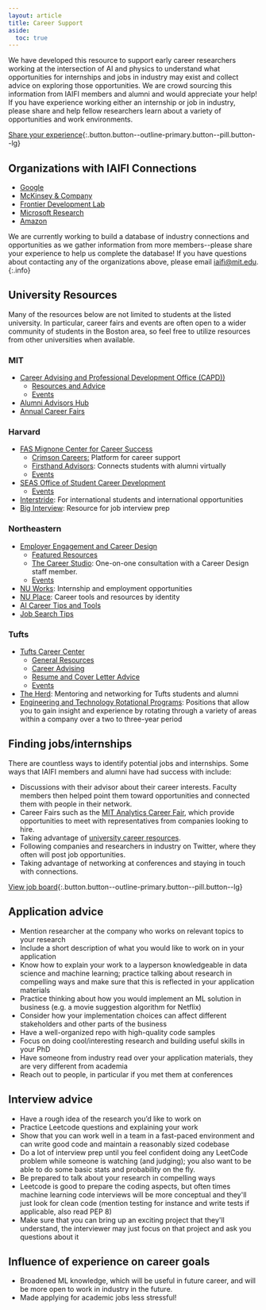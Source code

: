 ```yaml
---
layout: article
title: Career Support
aside:
  toc: true
---
```


We have developed this resource to support early career researchers working at the intersection of AI and physics to understand what opportunities for internships and jobs in industry may exist and collect advice on exploring those opportunities. We are crowd sourcing this information from IAIFI members and alumni and would appreciate your help! If you have experience working either an internship or job in industry, please share and help fellow researchers learn about a variety of opportunities and work environments.

[Share your experience](https://app.smartsheet.com/b/form/2899a807c8d848069a3eeb2ea35a3283){:.button.button--outline-primary.button--pill.button--lg}

## Organizations with IAIFI Connections

* [Google](https://careers.google.com)
* [McKinsey & Company](https://www.mckinsey.com/careers/search-jobs)
* [Frontier Development Lab](https://frontierdevelopmentlab.org)
* [Microsoft Research](https://www.microsoft.com/en-us/research/careers/)
* [Amazon](https://hiring.amazon.com/#/)

<!---
[View Database of Industry Connections](https://docs.google.com/spreadsheets/d/1j0KPXDCjGV8uboDOJeEJ1Rvk4W5X97jqgML2MxwBCw4/edit?usp=sharing){:.button.button--outline-primary.button--pill.button--sm}
--->

We are currently working to build a database of industry connections and opportunities as we gather information from more members--please share your experience to help us complete the database! If you have questions about contacting any of the organizations above, please email [iaifi@mit.edu](mailto:iaifi@mit.edu). 
{:.info}

## University Resources

Many of the resources below are not limited to students at the listed university. In particular, career fairs and events are often open to a wider community of students in the Boston area, so feel free to utilize resources from other universities when available.

### MIT
* [Career Advising and Professional Development Office (CAPD))](https://capd.mit.edu)
   * [Resources and Advice](https://capd.mit.edu/channels/resources-advice/)
   * [Events](https://capd.mit.edu/events/?utc_src_link=eventscalnav)
* [Alumni Advisors Hub](https://alumniadvisors.mit.edu)
* [Annual Career Fairs](https://capd.mit.edu/annual-career-fairs-at-mit/)

### Harvard
* [FAS Mignone Center for Career Success](https://careerservices.fas.harvard.edu)
   * [Crimson Careers:](https://careerservices.fas.harvard.edu/crimson-careers/) Platform for career support
   * [Firsthand Advisors](https://careerservices.fas.harvard.edu/resources/firsthand/): Connects students with alumni virtually
   * [Events](https://careerservices.fas.harvard.edu/events/)
* [SEAS Office of Student Career Development](https://seas.harvard.edu/office-student-career-development)
   * [Events](https://events.seas.harvard.edu/calendar?event_types%5B%5D=31159499317000&event_types%5B%5D=30342705739718)
* [Interstride](https://interstride.com/harvardfas/): For international students and international opportunities
* [Big Interview](https://harvard.biginterview.com): Resource for job interview prep

### Northeastern
* [Employer Engagement and Career Design](https://careers.northeastern.edu)
   * [Featured Resources](https://careers.northeastern.edu/featured-resources/) 
   * [The Career Studio](https://careers.northeastern.edu/article/the-career-studio/): One-on-one consultation with a Career Design staff member.
   * [Events](https://careers.northeastern.edu/events/)
* [NU Works](https://northeastern-csm.symplicity.com): Internship and employment opportunities
* [NU Place](https://nuplace.northeastern.edu/services/career-identity-resources/): Career tools and resources by identity
* [AI Career Tips and Tools](https://careers.northeastern.edu/article/ai-career-tips-and-tools/) 
* [Job Search Tips](https://careers.northeastern.edu/group/job-search/)

### Tufts
* [Tufts Career Center](https://careers.tufts.edu/)
   * [General Resources](https://careers.tufts.edu/resources/)
   * [Career Advising](https://careers.tufts.edu/channels/see-an-advisor/)
   * [Resume and Cover Letter Advice](https://careers.tufts.edu/channels/writing-resumes-cover-letters/)
   * [Events](https://careers.tufts.edu/events/?ctag%5B%5D=home-page-events)
* [The Herd](https://careers.tufts.edu/resources/the-herd/): Mentoring and networking for Tufts students and alumni
* [Engineering and Technology Rotational Programs](https://careers.tufts.edu/resources/rotational-programs-engineering-technology/): Positions that allow you to gain insight and experience by rotating through a variety of areas within a company over a two to three-year period

## Finding jobs/internships

There are countless ways to identify potential jobs and internships. Some ways that IAIFI members and alumni have had success with include:
* Discussions with their advisor about their career interests. Faculty members then helped point them toward opportunities and connected them with people in their network. 
* Career Fairs such as the [MIT Analytics Career Fair](https://www.analyticsfair.mit.edu/), which provide opportunities to meet with representatives from companies looking to hire. 
* Taking advantage of [university career resources](https://iaifi.org/career-support.html#university-resources).
* Following companies and researchers in industry on Twitter, where they often will post job opportunities.
* Taking advantage of networking at conferences and staying in touch with connections. 

[View job board](/job-board.html){:.button.button--outline-primary.button--pill.button--lg}

## Application advice

* Mention researcher at the company who works on relevant topics to your research
* Include a short description of what you would like to work on in your application
* Know how to explain your work to a layperson knowledgeable in data science and machine learning; practice talking about research in compelling ways and make sure that this is reflected in your application materials
* Practice thinking about how you would implement an ML solution in business (e.g. a movie suggestion algorithm for Netflix)
* Consider how your implementation choices can affect different stakeholders and other parts of the business
* Have a well-organized repo with high-quality code samples
* Focus on doing cool/interesting research and building useful skills in your PhD
* Have someone from industry read over your application materials, they are very different from academia
* Reach out to people, in particular if you met them at conferences

## Interview advice

* Have a rough idea of the research you’d like to work on
* Practice Leetcode questions and explaining your work
* Show that you can work well in a team in a fast-paced environment and can write good code and maintain a reasonably sized codebase
* Do a lot of interview prep until you feel confident doing any LeetCode problem while someone is watching (and judging); you also want to be able to do some basic stats and probability on the fly. 
* Be prepared to talk about your research in compelling ways
* Leetcode is good to prepare the coding aspects, but often times machine learning code interviews will be more conceptual and they'll just look for clean code (mention testing for instance and write tests if applicable, also read PEP 8) 
* Make sure that you can bring up an exciting project that they'll understand, the interviewer may just focus on that project and ask you questions about it

## Influence of experience on career goals

* Broadened ML knowledge, which will be useful in future career, and will be more open to work in industry in the future. 
* Made applying for academic jobs less stressful!
